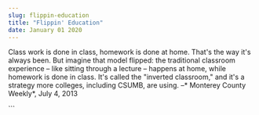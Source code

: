 ```yaml
---
slug: flippin-education
title: "Flippin' Education"
date: January 01 2020
---
```


 
<p>
  Class work is done in class, homework is done at home. That's the way it's
  always been. But imagine that model flipped: the traditional classroom
  experience – like sitting through a lecture – happens at home, while homework
  is done in class. It's called the "inverted classroom," and it's a strategy
  more colleges, including CSUMB, are using. –* Monterey County Weekly*, July 4,
  2013
</p>
```
